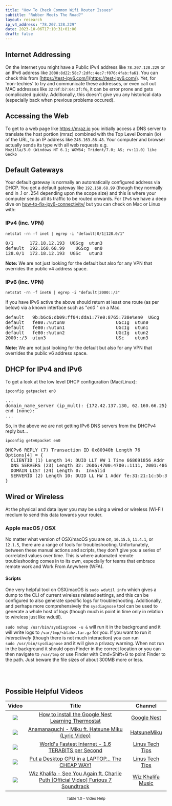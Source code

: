 ```yaml
---
title: "How To Check Common Wifi Router Issues"
subtitle: "Rubber Meets The Road?"
layout: research
ip_v4_address: "78.207.128.229"
date: 2023-10-06T17:10:31+01:00
draft: false
---
```


## Internet Addressing
On the Internet you might have a Public IPv4 address like ```78.207.128.229``` or an IPv6 address like ```2000:8d22:58c7:2dfc:4ec7:f076:4fab:fa61```. You can check this from [https://test-ipv6.com/](https://test-ipv6.com/). Yet, for 'non-techies' to try and communicate these addresses, or even call out MAC addresses like ```32:9f:b7:64:3f:f6```, it can be error prone and gets complicated quickly. Additionally, this doesn't give you any historical data (especially back when previous problems occured).

## Accessing the Web
To get to a web page like https://mraz.io you initially access a DNS server to translate the host portion (mraz) combined with the Top Level Domain (io) of the URL, to an IP address like ```246.163.86.48```. Your computer and browser actually sends its type with all web requests e.g. <br>```Mozilla/5.0 (Windows NT 6.1; WOW64; Trident/7.0; AS; rv:11.0) like Gecko```

## Default Gateways
Your default gateway is normally an automatically configured address via DHCP. You get a default gateway like ```192.168.68.99``` (though they normally end in .1 or .254 depending upon the scope size) and this is where your computer sends all its traffic to be routed onwards. For ```IPv6``` we have a deep dive on [how-to-fix-ipv6-connectivity/](/blog/how-to-fix-ipv6-connectivity/) but you can check on Mac or Linux with:

### IPv4 (inc. VPN)
```netstat -rn -f inet | egrep -i "default|0/1|128.0/1"```

<pre>
0/1      172.18.12.193  UGScg  utun3
default  192.168.68.99    UGScg  en0
128.0/1  172.18.12.193  UGSc   utun3</pre>

**Note:** We are not just looking for the default but also for any VPN that overrides the public v4 address space.

### IPv6 (inc. VPN)
```netstat -rn -f inet6 | egrep -i "default|2000::/3"```

If you have IPv6 active the above should return at least one route (as per below) via a known interface such as "_en0_ " on a Mac. 

<pre>
default   9b:b6c6:db09:ff04:dda1:77e0:8765:738e%en0  UGcg   en0
default   fe80::%utun0                   UGcIg  utun0
default   fe80::%utun1                   UGcIg  utun1
default   fe80::%utun2                   UGcIg  utun2
2000::/3  utun3                          USc    utun3</pre>

**Note:** We are not just looking for the default but also for any VPN that overrides the public v6 address space.

## DHCP for IPv4 and IPv6

To get a look at the low level DHCP configuration (Mac/Linux): 

```ipconfig getpacket en0```

<pre>
...
domain_name_server (ip_mult): {172.42.137.130, 62.160.66.25}
end (none):
...</pre>

So, in the above we are not getting IPv6 DNS servers from the DHCPv4 reply but...

```ipconfig getv6packet en0```

<pre>
DHCPv6 REPLY (7) Transaction ID 0x80940b Length 76
Options[4] = {
  CLIENTID (1) Length 14: DUID LLT HW 1 Time 668691856 Addr 32:9f:b7:64:3f:f6
  DNS_SERVERS (23) Length 32: 2606:4700:4700::1111, 2001:4860:4860::8844
  DOMAIN_LIST (24) Length 0:  Invalid
  SERVERID (2) Length 10: DUID LL HW 1 Addr fe:31:21:1c:5b:3d
}</pre>

## Wired or Wireless
At the physical and data layer you may be using a wired or wireless (Wi-Fi) medium to send this data towards your router. 

### Apple macOS / OSX
No matter what version of OSX/macOS you are on, ```10.15.5```, ```11.4.1```, or ```12.1.5```, there are a range of tools for troubleshooting. Unfortunately, between these manual actions and scripts, they don't give you a series of correlated values over time. This is where automated remote troubleshooting comes in to its own, especially for teams that embrace remote work and Work From Anywhere (WFA).

#### Scripts
One very helpful tool on OSX/macOS is ```sudo wdutil info``` which gives a dump to the CLI of current wireless related settings, and this can be configured to also generate specific logs for troubleshooting. Additionally, and perhaps more comprehensively the ```sysdiagnose``` tool can be used to generate a whole host of logs (though much is point in time only in relation to wireless just like wdutil).

```sudo nohup /usr/bin/sysdiagnose -u &``` will run it in the background and it will write logs to ```/var/tmp/<blah>.tar.gz``` for you. If you want to run it *interactively* (though there is not much interaction) you can run<br>```sudo /usr/bin/sysdiagnose``` and it will give a privacy warning. When not run in the background it should open Finder in the correct location or you can then navigate to ```/var/tmp``` or use Finder with Cmd+Shift+G to point Finder to the path. Just beware the file sizes of about 300MB more or less.

<br><br>
## Possible Helpful Videos

<link href="/plugins/lity/css/lity.min.css" rel="stylesheet">
<script src="/plugins/lity/js/lity.min.js"></script>
<div class="table1-start"></div>

|Video | Title | Channel |
| :---: | :---: | :---: |
|<a href="https://www.youtube.com/watch?v=dHKD-9uI24I" data-lity><img src="https://i.ytimg.com/vi/dHKD-9uI24I/default.jpg" class="img-fluid"></a>|<a href="https://www.youtube.com/watch?v=dHKD-9uI24I" data-lity>How to install the Google Nest Learning Thermostat</a>|<a target="_blank" href="https://www.youtube.com/channel/UCWmlRLAOpx9f1t_cVkBx8-g" >Google Nest</a>|
|<a href="https://www.youtube.com/watch?v=NocXEwsJGOQ" data-lity><img src="https://i.ytimg.com/vi/NocXEwsJGOQ/default.jpg" class="img-fluid"></a>|<a href="https://www.youtube.com/watch?v=NocXEwsJGOQ" data-lity>Anamanaguchi - Miku ft. Hatsune Miku (Lyric Video)</a>|<a target="_blank" href="https://www.youtube.com/channel/UCJwGWV914kBlV4dKRn7AEFA" >HatsuneMiku</a>|
|<a href="https://www.youtube.com/watch?v=WXt2gD4fS_k" data-lity><img src="https://i.ytimg.com/vi/WXt2gD4fS_k/default.jpg" class="img-fluid"></a>|<a href="https://www.youtube.com/watch?v=WXt2gD4fS_k" data-lity>World&#39;s Fastest Internet - 1.6 TERABITS per Second</a>|<a target="_blank" href="https://www.youtube.com/channel/UCXuqSBlHAE6Xw-yeJA0Tunw" >Linus Tech Tips</a>|
|<a href="https://www.youtube.com/watch?v=GDyL2tPyXFA" data-lity><img src="https://i.ytimg.com/vi/GDyL2tPyXFA/default.jpg" class="img-fluid"></a>|<a href="https://www.youtube.com/watch?v=GDyL2tPyXFA" data-lity>Put a Desktop GPU in a LAPTOP… The CHEAP WAY!</a>|<a target="_blank" href="https://www.youtube.com/channel/UCXuqSBlHAE6Xw-yeJA0Tunw" >Linus Tech Tips</a>|
|<a href="https://www.youtube.com/watch?v=RgKAFK5djSk" data-lity><img src="https://i.ytimg.com/vi/RgKAFK5djSk/default.jpg" class="img-fluid"></a>|<a href="https://www.youtube.com/watch?v=RgKAFK5djSk" data-lity>Wiz Khalifa - See You Again ft. Charlie Puth [Official Video] Furious 7 Soundtrack</a>|<a target="_blank" href="https://www.youtube.com/channel/UCLxOm-UQ1gtyQgfz8Rn34iQ" >Wiz Khalifa Music</a>|

<center><small>Table 1.0 - Video Help</small></center>
 <br>
<div class="table1-end"></div>
<script type="text/javascript">
(function() {
    $('div.table1-start').nextUntil('div.table1-end', 'table').addClass('table thead-dark table-striped table-responsive rounded').attr('id', 't1');
    $('#t1').find('thead').addClass('thead-dark');
})();
</script>
